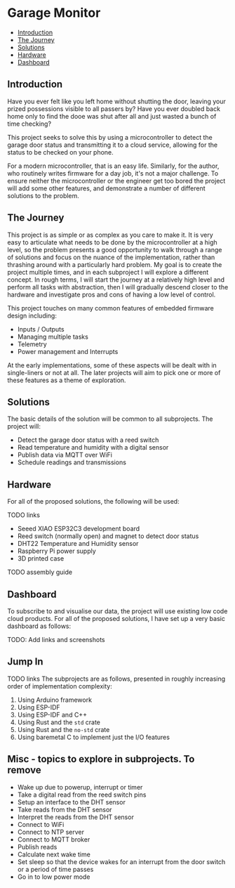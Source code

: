 # Garage Monitor

- [Introduction](#introduction)
- [The Journey](#the-journey)
- [Solutions](#solutions)
- [Hardware](#hardware)
- [Dashboard](#dashboard)

## Introduction

Have you ever felt like you left home without shutting the door, leaving your prized possessions visible to all passers by? Have you ever doubled back home only to find the dooe was shut after all and just wasted a bunch of time checking?

This project seeks to solve this by using a microcontroller to detect the garage door status and transmitting it to a cloud service, allowing for the status to be checked on your phone.

For a modern microcontroller, that is an easy life. Similarly, for the author, who routinely writes firmware for a day job, it's not a major challenge. To ensure neither the microcontroller or the engineer get too bored the project will add some other features, and demonstrate a number of different solutions to the problem.

## The Journey

This project is as simple or as complex as you care to make it. It is very easy to articulate what needs to be done by the microcontroller at a high level, so the problem presents a good opportunity to walk through a range of solutions and focus on the nuance of the implementation, rather than thrashing around with a particularly hard problem. My goal is to create the project multiple times, and in each subproject I will explore a different concept. In rough terms, I will start the journey at a relatively high level and perform all tasks with abstraction, then I will gradually descend closer to the hardware and investigate pros and cons of having a low level of control.

This project touches on many common features of embedded firmware design including:

- Inputs / Outputs
- Managing multiple tasks
- Telemetry
- Power management and Interrupts

At the early implementations, some of these aspects will be dealt with in single-liners or not at all. The later projects will aim to pick one or more of these features as a theme of exploration.

## Solutions

The basic details of the solution will be common to all subprojects. The project will: 

- Detect the garage door status with a reed switch
- Read temperature and humidity with a digital sensor 
- Publish data via MQTT over WiFi
- Schedule readings and transmissions

## Hardware

For all of the proposed solutions, the following will be used:

TODO links
- Seeed XIAO ESP32C3 development board
- Reed switch (normally open) and magnet to detect door status
- DHT22 Temperature and Humidity sensor
- Raspberry Pi power supply
- 3D printed case

TODO assembly guide

## Dashboard

To subscribe to and visualise our data, the project will use existing low code cloud products. For all of the proposed solutions, I have set up a very basic dashboard as follows:

TODO: Add links and screenshots

## Jump In

TODO links
The subprojects are as follows, presented in roughly increasing order of implementation complexity:
1. Using Arduino framework
2. Using ESP-IDF
3. Using ESP-IDF and C++
4. Using Rust and the `std` crate
5. Using Rust and the `no-std` crate
6. Using baremetal C to implement just the I/O features


## Misc - topics to explore in subprojects. To remove

- Wake up due to powerup, interrupt or timer
- Take a digital read from the reed switch pins
- Setup an interface to the DHT sensor
- Take reads from the DHT sensor
- Interpret the reads from the DHT sensor
- Connect to WiFi
- Connect to NTP server
- Connect to MQTT broker
- Publish reads
- Calculate next wake time
- Set sleep so that the device wakes for an interrupt from the door switch or a period of time passes
- Go in to low power mode
